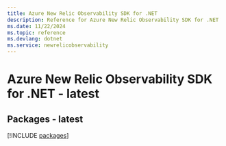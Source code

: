 ```yaml
---
title: Azure New Relic Observability SDK for .NET
description: Reference for Azure New Relic Observability SDK for .NET
ms.date: 11/22/2024
ms.topic: reference
ms.devlang: dotnet
ms.service: newrelicobservability
---
```

# Azure New Relic Observability SDK for .NET - latest
## Packages - latest
[!INCLUDE [packages](new-relic-observability-index.md)]